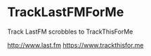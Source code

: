 TrackLastFMForMe
================

Track LastFM scrobbles to TrackThisForMe

http://www.last.fm
https://www.trackthisfor.me
